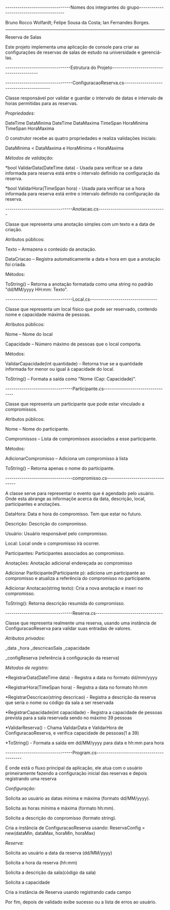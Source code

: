 
--------------------------------Nomes dos integrantes do grupo-----------------------------------------

Bruno Rocco Wolfardt;
Felipe Sousa da Costa;
Ian Fernandes Borges.

-------------------------------------------------------------------------------------------------------
Reserva de Salas

Este projeto implementa uma aplicação de console para criar as configurações de reservas de salas de estudo na universidade e gerenciá-las.

--------------------------------Estrutura do Projeto-----------------------------------------

---------------------------------ConfiguracaoReserva.cs-----------------------------------------

Classe responsável por validar e guardar o intervalo de datas e intervalo de horas permitidas para as reservas.

*Propriedades:*

DateTime DataMinima
DateTime DataMaxima
TimeSpan HoraMinima
TimeSpan HoraMaxima

O construtor recebe as quatro propriedades e realiza validações iniciais:

DataMinima < DataMaxima e HoraMinima < HoraMaxima

*Métodos de validação:*

*bool ValidarData(DateTime data) - Usada para verificar se a data informada para reserva está entre o intervalo definido na configuração da reserva.

*bool ValidarHora(TimeSpan hora) - Usada para verificar se a hora informada para reserva está entre o intervalo definido na configuração da reserva.

---------------------------------Anotacao.cs---------------------------------

Classe que representa uma anotação simples com um texto e a data de criação.

Atributos públicos:

Texto – Armazena o conteúdo da anotação.

DataCriacao – Registra automaticamente a data e hora em que a anotação foi criada.

Métodos:

ToString() – Retorna a anotação formatada como uma string no padrão "dd/MM/yyyy HH:mm: Texto".

---------------------------------Local.cs---------------------------------

Classe que representa um local físico que pode ser reservado, contendo nome e capacidade máxima de pessoas.

Atributos públicos:

Nome – Nome do local

Capacidade – Número máximo de pessoas que o local comporta.

Métodos:

ValidarCapacidade(int quantidade) – Retorna true se a quantidade informada for menor ou igual à capacidade do local.

ToString() – Formata a saída como "Nome (Cap: Capacidade)".

---------------------------------Participante.cs---------------------------------

Classe que representa um participante que pode estar vinculado a compromissos.

Atributos públicos:

Nome – Nome do participante.

Compromissos – Lista de compromissos associados a esse participante.

Métodos:

AdicionarCompromisso – Adiciona um compromisso à lista

ToString() – Retorna apenas o nome do participante.

---------------------------------compromisso.cs---------------------------------

A classe serve para representar o evento que é agendado pelo usuário. Onde esta abrange as informaçõe acerca da data, descrição, local, participantes e anotações. 

DataHora: Data e hora do compromisso. Tem que estar no futuro.

Descrição: Descrição do compromisso.

Usuário:  Usuário responsável pelo compromisso.

Local: Local onde o compromisso irá ocorrer.

Participantes: Participantes associados ao compromisso.

Anotações: Anotação adicional endereçada ao compromisso

Adicionar Pariticipante(Participante p): adiciona um participante ao compromisso e atualiza a referência do compromisso no participante.

Adicionar Anotacao(string texto): Cria a nova anotação e inseri no compromisso.

ToString(): Retorna descrição resumida do compromisso.

---------------------------------Reserva.cs---------------------------------

Classe que representa realmente uma reserva, usando uma instância de ConfiguracaoReserva para validar suas entradas de valores.

*Atributos privados:*

_data
_hora
_descricaoSala
_capacidade

_configReserva (referência à configuração da reserva)

*Métodos de registro:*

*RegistrarData(DateTime data) - Registra a data no formato dd/mm/yyyy

*RegistrarHora(TimeSpan hora) - Registra a data no formato hh:mm

*RegistrarDescricao(string descricao) - Registra a descrição da reserva que seria o nome ou código da sala a ser reservada

*RegistrarCapacidade(int capacidade) - Registra a capacidade de pessoas prevista para a sala reservada sendo no máximo 39 pessoas

*ValidarReserva() - Chama ValidarData e ValidarHora de ConfiguracaoReserva, e verifica capacidade de pessoas(1 a 39)

*ToString() - Formata a saída em dd/MM/yyyy para data e hh:mm para hora

---------------------------------Program.cs-----------------------------------------

É onde está o fluxo principal da aplicação, ele atua com o usuário primeiramente fazendo a configuração inicial das reservas e depois registrando uma reserva

*Configuração:*

Solicita ao usuário as datas mínima e máxima (formato dd/MM/yyyy).

Solicita as horas mínima e máxima (formato hh:mm).

Solicita a descrição do conpromisso (formato string).

Cria a instância de ConfiguracaoReserva usando:
ReservaConfig = new(dataMin, dataMax, horaMin, horaMax)

*Reserva:*

Solicita ao usuário a data da reserva (dd/MM/yyyy)

Solicita a hora da reserva (hh:mm)

Solicita a descrição da sala(código da sala)

Solicita a capacidade

Cria a instância de Reserva usando registrando cada campo

Por fim, depois de validado exibe sucesso ou a lista de erros ao usuário.